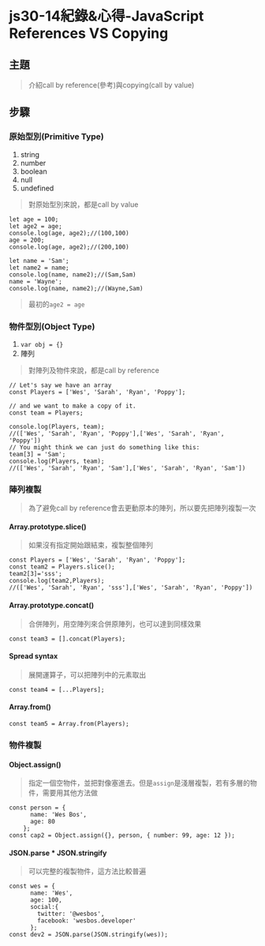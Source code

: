 # js30-14紀錄&心得-JavaScript References VS Copying
## 主題
>介紹call by reference(參考)與copying(call by value)
## 步驟
### 原始型別(Primitive Type)
1. string 
2. number
3. boolean
4. null
5. undefined
>對原始型別來說，都是call by value
```javascript=
let age = 100;
let age2 = age;
console.log(age, age2);//(100,100)
age = 200;
console.log(age, age2);//(200,100)

let name = 'Sam';
let name2 = name;
console.log(name, name2);//(Sam,Sam)
name = 'Wayne';
console.log(name, name2);//(Wayne,Sam)
```
>最初的`age2 = age`
### 物件型別(Object Type)
1. `var obj = {}`
2. 陣列
>對陣列及物件來說，都是call by reference
```javascript=
// Let's say we have an array
const Players = ['Wes', 'Sarah', 'Ryan', 'Poppy'];

// and we want to make a copy of it.
const team = Players;

console.log(Players, team);
//(['Wes', 'Sarah', 'Ryan', 'Poppy'],['Wes', 'Sarah', 'Ryan', 'Poppy'])
// You might think we can just do something like this:
team[3] = 'Sam';
console.log(Players, team);
//(['Wes', 'Sarah', 'Ryan', 'Sam'],['Wes', 'Sarah', 'Ryan', 'Sam'])
```
### 陣列複製
>為了避免call by reference會去更動原本的陣列，所以要先把陣列複製一次
#### Array.prototype.slice()
>如果沒有指定開始跟結束，複製整個陣列
```javascript=
const Players = ['Wes', 'Sarah', 'Ryan', 'Poppy'];
const team2 = Players.slice();
team2[3]='sss';
console.log(team2,Players);
//(['Wes', 'Sarah', 'Ryan', 'sss'],['Wes', 'Sarah', 'Ryan', 'Poppy'])
```
#### Array.prototype.concat()
>合併陣列，用空陣列來合併原陣列，也可以達到同樣效果
```javascript=
const team3 = [].concat(Players);
```
#### Spread syntax
>展開運算子，可以把陣列中的元素取出
```javascript=
const team4 = [...Players];
```
#### Array.from()
```javascript=
const team5 = Array.from(Players);
```
### 物件複製
#### Object.assign()
>指定一個空物件，並把對像塞進去。但是`assign`是淺層複製，若有多層的物件，需要用其他方法做
```javascript=
const person = {
      name: 'Wes Bos',
      age: 80
    };
const cap2 = Object.assign({}, person, { number: 99, age: 12 });
```
#### JSON.parse * JSON.stringify
>可以完整的複製物件，這方法比較普遍
```javascript=
const wes = {
      name: 'Wes',
      age: 100,
      social:{
        twitter: '@wesbos',
        facebook: 'wesbos.developer'
      };
const dev2 = JSON.parse(JSON.stringify(wes));
```